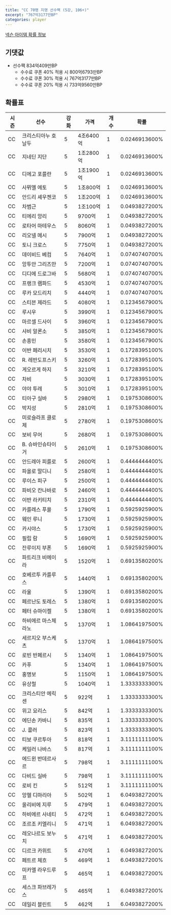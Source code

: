 ```yaml
---
title: "CC 70명 지명 선수팩 (5강, 106+)"
excerpt: "767억3177만BP"
categories: player
---
```

[넥슨 아이템 확률 정보](http://iteminfo.nexon.com/probability/fo4?sn=7353)

## 기댓값
- 선수팩 834억409만BP
  - 수수료 쿠폰 40% 적용 시 800억6793만BP
  - 수수료 쿠폰 30% 적용 시 767억3177만BP
  - 수수료 쿠폰 20% 적용 시 733억9560만BP


## 확률표

|시즌|선수|강화|가격|개수|확률|
|---|---|---|---|---|---|
|CC|크리스티아누 호날두|5|4조6400억|1|0.0246913600%|
|CC|지네딘 지단|5|1조2800억|1|0.0246913600%|
|CC|디에고 포를란|5|1조1900억|1|0.0246913600%|
|CC|사뮈엘 에토|5|1조800억|1|0.0246913600%|
|CC|안드리 셰우첸코|5|1조200억|1|0.0246913600%|
|CC|차범근|5|1조100억|1|0.0493827200%|
|CC|티에리 앙리|5|9700억|1|0.0493827200%|
|CC|로타어 마테우스|5|8060억|1|0.0493827200%|
|CC|리오넬 메시|5|7900억|1|0.0493827200%|
|CC|토니 크로스|5|7750억|1|0.0493827200%|
|CC|데이비드 베컴|5|7640억|1|0.0740740700%|
|CC|앙투안 그리즈만|5|7200억|1|0.0740740700%|
|CC|디디에 드로그바|5|5680억|1|0.0740740700%|
|CC|프랭크 램파드|5|4530억|1|0.0740740700%|
|CC|루카 모드리치|5|4440억|1|0.0740740700%|
|CC|스티븐 제라드|5|4080억|1|0.1234567900%|
|CC|루시우|5|3990억|1|0.1234567900%|
|CC|마르셀 드사이|5|3960억|1|0.1234567900%|
|CC|샤비 알론소|5|3850억|1|0.1234567900%|
|CC|손흥민|5|3580억|1|0.1234567900%|
|CC|이반 페리시치|5|3530억|1|0.1728395100%|
|CC|R. 레반도프스키|5|3260억|1|0.1728395100%|
|CC|게오르게 하지|5|3210억|1|0.1728395100%|
|CC|차비|5|3030억|1|0.1728395100%|
|CC|야야 투레|5|3010억|1|0.1728395100%|
|CC|티아구 실바|5|2980억|1|0.1975308600%|
|CC|박지성|5|2810억|1|0.1975308600%|
|CC|미로슬라프 클로제|5|2780억|1|0.1975308600%|
|CC|보비 무어|5|2680억|1|0.1975308600%|
|CC|B. 슈바인슈타이거|5|2610억|1|0.1975308600%|
|CC|안드레아 피를로|5|2600억|1|0.4444444400%|
|CC|파올로 말디니|5|2580억|1|0.4444444400%|
|CC|루이스 피구|5|2500억|1|0.4444444400%|
|CC|파비오 칸나바로|5|2460억|1|0.4444444400%|
|CC|이반 라키티치|5|2310억|1|0.4444444400%|
|CC|카를레스 푸욜|5|1790억|1|0.5925925900%|
|CC|웨인 루니|5|1730억|1|0.5925925900%|
|CC|카시야스|5|1730억|1|0.5925925900%|
|CC|필립 람|5|1690억|1|0.5925925900%|
|CC|잔루이지 부폰|5|1690억|1|0.5925925900%|
|CC|파트리크 비에이라|5|1520억|1|0.6913580200%|
|CC|호베르투 카를루스|5|1440억|1|0.6913580200%|
|CC|라울|5|1390억|1|0.6913580200%|
|CC|페르난도 토레스|5|1380억|1|0.6913580200%|
|CC|페터 슈마이켈|5|1380억|1|0.6913580200%|
|CC|하비에르 마스체라노|5|1370억|1|1.0864197500%|
|CC|세르지오 부스케츠|5|1370억|1|1.0864197500%|
|CC|로빈 반페르시|5|1340억|1|1.0864197500%|
|CC|카푸|5|1340억|1|1.0864197500%|
|CC|홍명보|5|1150억|1|1.0864197500%|
|CC|유상철|5|1040억|1|1.3333333300%|
|CC|크리스티안 에릭센|5|922억|1|1.3333333300%|
|CC|위고 요리스|5|842억|1|1.3333333300%|
|CC|에딘손 카바니|5|835억|1|1.3333333300%|
|CC|J. 콜러|5|823억|1|1.3333333300%|
|CC|티보 쿠르투아|5|818억|1|3.1111111100%|
|CC|케일러 나바스|5|817억|1|3.1111111100%|
|CC|에드윈 반데르사르|5|798억|1|3.1111111100%|
|CC|다비드 실바|5|798억|1|3.1111111100%|
|CC|로비 킨|5|512억|1|3.1111111100%|
|CC|앙헬 디마리아|5|502억|1|6.0493827200%|
|CC|올리비에 지루|5|479억|1|6.0493827200%|
|CC|하비에르 사네티|5|472억|1|6.0493827200%|
|CC|조르조 키엘리니|5|471억|1|6.0493827200%|
|CC|레오나르도 보누치|5|471억|1|6.0493827200%|
|CC|디르크 카위트|5|470억|1|6.0493827200%|
|CC|페트르 체흐|5|469억|1|6.0493827200%|
|CC|미카엘 라우드루프|5|465억|1|6.0493827200%|
|CC|세스크 파브레가스|5|465억|1|6.0493827200%|
|CC|데일리 블린트|5|462억|1|6.0493827200%|
